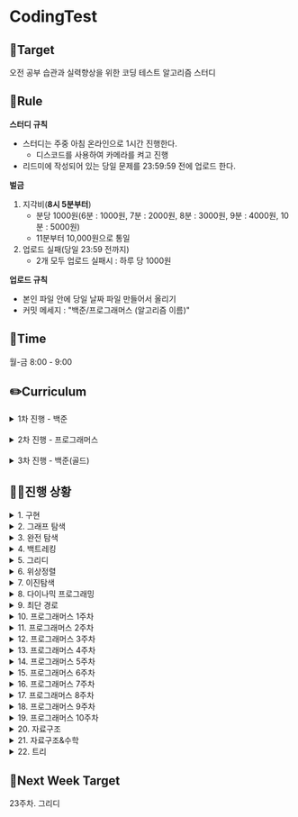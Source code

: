 # CodingTest


## 🎯Target
오전 공부 습관과 실력향상을 위한 코딩 테스트 알고리즘 스터디

## 📌Rule
**스터디 규칙**
- 스터디는 주중 아침 온라인으로 1시간 진행한다.
  - 디스코드를 사용하여 카메라를 켜고 진행
- 리드미에 작성되어 있는 당일 문제를 23:59:59 전에 업로드 한다.

**벌금**
1. 지각비(**8시 5분부터**)
   - 분당 1000원(6분 : 1000원, 7분 : 2000원, 8분 : 3000원, 9분 : 4000원, 10분 : 5000원)
   - 11분부터 10,000원으로 통일
2. 업로드 실패(당일 23:59 전까지)
   - 2개 모두 업로드 실패시 : 하루 당 1000원

**업로드 규칙**
- 본인 파일 안에 당일 날짜 파일 만들어서 올리기
- 커밋 메세지 : "백준/프로그래머스 (알고리즘 이름)"

## 📅Time
월-금 8:00 - 9:00

## ✏️Curriculum
<details>
  <summary>1차 진행 - 백준</summary>

 
 - 기간 : 2024.08.12 ~ 2024.10.11
 - 한 주(월-토)에 알고리즘 1개 지정하여 해당 문제집에 있는 문제 3개씩 풀기
 - 단, 개강 후인 9월 부터는 2문제로 변경 & 월-금으로 변경
 - [코딩테스트 대비 문제집 with Baekjoon](https://github.com/tony9402/baekjoon/)
 
</details>
</br>
<details>
  <summary>2차 진행 - 프로그래머스</summary>

 
 - 기간 : 2024.10.14 ~ 2024.12.17
 - 프로그래머스 고득점 Kit 문제 1개, lv1 기본 문제 1개씩 풀기
 - [프로그래머스 코딩테스트 고득점 Kit](https://school.programmers.co.kr/learn/challenges?tab=algorithm_practice_kit)
 
</details>
</br>
<details>
  <summary>3차 진행 - 백준(골드)</summary>

 
 - 기간 : 2024.01.02 ~
 - 문제집에 있는 알고리즘 폴더에서 실버일 경우 2문제, 골드는 1문제씩 풀기
 - 한주에 알고리즘 1개
 - [코딩테스트 대비 문제집 with Baekjoon](https://github.com/tony9402/baekjoon/)
 
</details>

## 🏃‍♀️진행 상황
<details>
  <summary>1. 구현</summary>

|일차|날짜| 알고리즘 | 세부항목 |[지혜](https://github.com/Jihye511)|[서연](https://github.com/seoyeon2001)|[유진](https://github.com/g0yujin)|
|---|---|---|---|---|---|---|
|1일차|8/12|구현|2753, 5597, 20053|✔️|✔️|✔️|
|2일차|8/13|구현|1212, 21918, 14467|✔️|✔️|✔️|
|3일차|8/14|구현|20546, 2578, 4396|✔️|✔️|✔️|
|4일차|8/15|구현|1244, 10994, 20436|✔️|✔️|✔️|
|5일차|8/16|구현|1913, 12933, 20291|✔️|✔️|✔️|
|6일차|8/17|구현|17413, 22858, 17276|✔️|✔️|✔️|

</details>

<details>
  <summary>2. 그래프 탐색</summary>

|일차|날짜| 알고리즘 | 세부항목 |[지혜](https://github.com/Jihye511)|[서연](https://github.com/seoyeon2001)|[유진](https://github.com/g0yujin)|
|---|---|---|---|---|---|---|
|7일차|8/19|그래프 탐색|2606, 1260|✔️|✔️|✔️|
|8일차|8/20|그래프 탐색|11725, 1325|✔️|✔️|✔️|
|9일차|8/21|그래프 탐색|2178, 2667|✔️|✔️|✔️|
|10일차|8/22|그래프 탐색|16918, 14940|✔️|✔️|✔️|
|11일차|8/23|그래프 탐색|16956, 1012|✔️|✔️|✔️|
|12일차|8/24|그래프 탐색|11724, 4963|✔️|✔️|✔️|

</details>

<details>
  <summary>3. 완전 탐색</summary>

|일차|날짜| 알고리즘 | 세부항목 |[지혜](https://github.com/Jihye511)|[서연](https://github.com/seoyeon2001)|[유진](https://github.com/g0yujin)|
|---|---|---|---|---|---|---|
|13일차|8/26|완전 탐색|2798, 2231|✔️|✔️|✔️|
|14일차|8/27|완전 탐색|19532, 18312|✔️|✔️|✔️|
|15일차|8/28|완전 탐색|22864, 15721|✔️|✔️|✔️|
|16일차|8/29|완전 탐색|18511, 1969|✔️|✔️|✔️|
|17일차|8/30|완전 탐색|2422, 5568|✔️|✔️|✔️|
|18일차|8/31|완전 탐색|16439, 2503|✔️|✔️|✔️|

</details>

<details>
  <summary>4. 백트레킹</summary>

|일차|날짜| 알고리즘 | 세부항목 |[지혜](https://github.com/Jihye511)|[서연](https://github.com/seoyeon2001)|[유진](https://github.com/g0yujin)|
|---|---|---|---|---|---|---|
|19일차|9/2|백트레킹|15649, 15650|✔️|✔️|✔️|
|20일차|9/3|백트레킹|15651, 15652|✔️|✔️|✔️|
|21일차|9/4|백트레킹|15654, 15655|✔️|✔️|✔️|
|22일차|9/5|백트레킹|15656, 15657|✔️|✔️|✔️|
|23일차|9/6|백트레킹|15663, 15664|✔️|✔️|✔️|

</details>

<details>
  <summary>5. 그리디</summary>

|일차|날짜| 알고리즘 | 세부항목 |[지혜](https://github.com/Jihye511)|[서연](https://github.com/seoyeon2001)|[유진](https://github.com/g0yujin)|
|---|---|---|---|---|---|---|
|24일차|9/9|그리디|14916, 1343|✔️|✔️|✔️|
|25일차|9/10|그리디|2217, 1758|✔️|✔️|✔️|
|26일차|9/11|그리디|11399, 11508|✔️|✔️|✔️|
|27일차|9/12|그리디|11047, 13305|✔️|✔️|✔️|
|28일차|9/13|그리디|20115, 20300|✔️|✔️|✔️|

</details>

<details>
  <summary>6. 위상정렬</summary>

|일차|날짜| 알고리즘 | 세부항목 |[지혜](https://github.com/Jihye511)|[서연](https://github.com/seoyeon2001)|[유진](https://github.com/g0yujin)|
|---|---|---|---|---|---|---|
|29일차|9/16|위상정렬|14567, 2056|✔️|✔️|✔️|
|30일차|9/17|위상정렬|1005, 2252|✔️|✔️|✔️|
|31일차|9/18|위상정렬|2623, 1766|✔️|✔️|✔️|

</details>

<details>
  <summary>7. 이진탐색</summary>

|일차|날짜| 알고리즘 | 세부항목 |[지혜](https://github.com/Jihye511)|[서연](https://github.com/seoyeon2001)|[유진](https://github.com/g0yujin)|[지은](https://github.com/JiELee1)|
|---|---|---|---|---|---|---|---|
|32일차|9/19|이진탐색|1789, 10815|✔️|✔️|✔️||
|33일차|9/20|이진탐색|2417, 2512|✔️|✔️|✔️||
|34일차|9/23|이진탐색|19637, 11663|✔️|✔️|✔️||
|35일차|9/24|이진탐색|2805, 1654|✔️|✔️|✔️|✔️|
|36일차|9/25|이진탐색|22871, 3079|✔️|✔️|✔️|✔️|

</details>

<details>
  <summary>8. 다이나믹 프로그래밍</summary>

|일차|날짜| 알고리즘 | 세부항목 |[지혜](https://github.com/Jihye511)|[서연](https://github.com/seoyeon2001)|[유진](https://github.com/g0yujin)|[지은](https://github.com/JiELee1)|
|---|---|---|---|---|---|---|---|
|37일차|9/26|다이나믹 프로그래밍|10870, 2748|✔️|✔️|✔️|✔️|
|38일차|9/27|다이나믹 프로그래밍|1010, 9655|✔️|✔️|✔️|✔️|
|39일차|9/30|다이나믹 프로그래밍|2839, 17626|✔️|✔️|✔️|✔️|
|40일차|10/1|다이나믹 프로그래밍|1463, 9095|✔️|✔️|✔️|✔️|
|41일차|10/2|다이나믹 프로그래밍|11726, 2579|✔️|✔️|✔️|✔️|
|42일차|10/3|다이나믹 프로그래밍|11727, 2407|✔️|✔️|✔️|✔️|
|43일차|10/4|다이나믹 프로그래밍|11053, 1912|✔️|✔️|✔️|✔️|

</details>

<details>
  <summary>9. 최단 경로</summary>

|일차|날짜| 알고리즘 | 세부항목 |[지혜](https://github.com/Jihye511)|[서연](https://github.com/seoyeon2001)|[유진](https://github.com/g0yujin)|[지은](https://github.com/JiELee1)|
|---|---|---|---|---|---|---|---|
|44일차|10/7|최단 경로|18352, 11403|✔️|✔️|✔️|✔️|
|45일차|10/8|최단 경로|13549, 11265|✔️|✔️|✔️|✔️|
|46일차|10/9|최단 경로|1753, 14938|✔️|✔️|✔️|✔️|
|47일차|10/10|최단 경로|1277, 2224|✔️|✔️|✔️|✔️|
|48일차|10/11|최단 경로|11404, 1956|✔️|✔️|✔️|✔️|


</details>

<details>
  <summary>10. 프로그래머스 1주차</summary>

|일차|날짜| 알고리즘 | 세부항목 |[지혜](https://github.com/Jihye511)|[서연](https://github.com/seoyeon2001)|[유진](https://github.com/g0yujin)|[지은](https://github.com/JiELee1)|
|---|---|---|---|---|---|---|---|
|49일차|10/14|해시|나머지가 1이 되는 수 찾기, 폰켓몬|✔️|✔️|✔️|✔️|
|50일차|10/15|해시|평균 구하기, 완주하지 못한 선|✔️|✔️|✔️|✔️|
|51일차|10/16|해시|x만큼 간격이 있는 n개의 숫자, 전화번호 목록|✔️|✔️|✔️|✔️|
|52일차|10/17|해시|짝수와 홀수, 의상|✔️|✔️|✔️|✔️|
|53일차|10/18|해시|자릿수 더하기, 베스트 앨범|✔️|✔️|✔️|✔️|


</details>

<details>
  <summary>11. 프로그래머스 2주차</summary>

|일차|날짜| 알고리즘 | 세부항목 |[지혜](https://github.com/Jihye511)|[서연](https://github.com/seoyeon2001)|[유진](https://github.com/g0yujin)|[지은](https://github.com/JiELee1)|
|---|---|---|---|---|---|---|---|
|54일차|10/21|스택&큐|문자열 내 p와 y의 개수, 같은 숫자는 싫어|✔️|✔️|✔️|✔️|
|55일차|10/22|스택&큐|자연수 뒤집어 배열로 만들기, 기능개발|✔️|✔️|✔️|✔️|
|56일차|10/23|스택&큐|정수 내림차순으로 배치하기, 올바른 괄호|✔️|✔️|✔️|✔️|
|57일차|10/24|스택&큐|정수 제곱근 판별, 프로세스|✔️|✔️|✔️|✔️|
|58일차|10/25|스택&큐|하샤드 수, 다리를 지나는 트럭|✔️|✔️|✔️|✔️|


</details>

<details>
  <summary>12. 프로그래머스 3주차</summary>

|일차|날짜| 알고리즘 | 세부항목 |[지혜](https://github.com/Jihye511)|[서연](https://github.com/seoyeon2001)|[유진](https://github.com/g0yujin)|[지은](https://github.com/JiELee1)|
|---|---|---|---|---|---|---|---|
|59일차|10/28|힙|나누어 떨어지는 숫자 배열, 더 맵게|✔️|✔️|✔️|✔️|
|60일차|10/29|힙|서울에서 김서방 찾기, 디스크 컨트롤러|✔️|✔️|✔️|✔️|
|61일차|10/30|힙|콜라츠 추측, 이중우선순위큐|✔️|✔️|✔️|✔️|
|62일차|10/31|스택&큐|주식 가격, 	없는 숫자 더하기|✔️|✔️|✔️|✔️|
|63일차|11/1|정렬|음양 더하기, 가장 큰 수|✔️|✔️|✔️|✔️|


</details>

<details>
  <summary>13. 프로그래머스 4주차</summary>

|일차|날짜| 알고리즘 | 세부항목 |[지혜](https://github.com/Jihye511)|[서연](https://github.com/seoyeon2001)|[유진](https://github.com/g0yujin)|[지은](https://github.com/JiELee1)|
|---|---|---|---|---|---|---|---|
|64일차|11/4|정렬|제일 작은 수 제거하기, k-번째수|✔️|✔️|✔️|✔️|
|65일차|11/5|정렬|핸드폰 번호 가리기, H-Index|✔️|✔️|✔️|✔️|
|66일차|11/6|완전탐색|내적, 최소직사각형|✔️|✔️|✔️|✔️|
|67일차|11/7|완전탐색|가운데 글자 가져오기, 	모의고사|✔️|✔️|✔️|✔️|
|68일차|11/8|완전탐색|수박수박수박수박수박수?, 소수찾기|✔️|✔️|✔️|✔️|


</details>


<details>
  <summary>14. 프로그래머스 5주차</summary>

|일차|날짜| 알고리즘 | 세부항목 |[지혜](https://github.com/Jihye511)|[서연](https://github.com/seoyeon2001)|[유진](https://github.com/g0yujin)|[지은](https://github.com/JiELee1)|
|---|---|---|---|---|---|---|---|
|69일차|11/11|완전탐색|약수의 개수와 덧셈, 카펫|✔️|✔️|✔️|✔️|
|70일차|11/12|완전탐색|문자열 내림차순으로 배치하기, 피로도|✔️|✔️|✔️|✔️|
|71일차|11/13|완전탐색|부족한 금액 계산하기, 전력망을 둘로 나누기|✔️|✔️|✔️|✔️|
|72일차|11/14|완전탐색|문자열 다루기 기본, 	모음사전|✔️|✔️|✔️|✔️|
|73일차|11/15|탐욕법|행렬의 덧셈, 체육복|✔️|✔️|✔️|✔️|


</details>


<details>
  <summary>15. 프로그래머스 6주차</summary>

|일차|날짜| 알고리즘 | 세부항목 |[지혜](https://github.com/Jihye511)|[서연](https://github.com/seoyeon2001)|[유진](https://github.com/g0yujin)|[지은](https://github.com/JiELee1)|
|---|---|---|---|---|---|---|---|
|74일차|11/18|탐욕법|직사각형 별찍기, 조이스틱|✔️|✔️|✔️|✔️|
|75일차|11/19|탐욕법|같은 숫자는 싫어, 큰 수 만들기|✔️|✔️|✔️|✔️|
|76일차|11/20|탐욕법|최대공약수와 최소공배수, 구명보트|✔️|✔️|✔️|✔️|
|77일차|11/21|탐욕법|크기가 작은 부분 문자열, 	섬 연결하기|✔️|✔️|✔️|✔️|
|78일차|11/22|탐욕법|이상한 문자 만들기, 단속카메라|✔️|✔️|✔️||


</details>


<details>
  <summary>16. 프로그래머스 7주차</summary>

|일차|날짜| 알고리즘 | 세부항목 |[지혜](https://github.com/Jihye511)|[서연](https://github.com/seoyeon2001)|[유진](https://github.com/g0yujin)|[지은](https://github.com/JiELee1)|
|---|---|---|---|---|---|---|---|
|79일차|11/25|동적계획법|예산, N으로 표현|✔️|✔️|✔️||
|80일차|11/26|동적계획법|3진법 뒤집기, 정수 삼각형|✔️|✔️|✔️||
|81일차|11/27|동적계획법|삼총사, 등굣길|✔️|✔️|✔️||
|82일차|11/28|동적계획법|시저 암호, 사칙연산|✔️|✔️|✔️||
|83일차|11/29|동적계획법|가장 가까운 같은 글자, 도둑질|✔️|✔️|✔️||


</details>


<details>
  <summary>17. 프로그래머스 8주차</summary>

|일차|날짜| 알고리즘 | 세부항목 |[지혜](https://github.com/Jihye511)|[서연](https://github.com/seoyeon2001)|[유진](https://github.com/g0yujin)|[지은](https://github.com/JiELee1)|
|---|---|---|---|---|---|---|---|
|84일차|12/2|깊이/너비 우선 탐색(DFS/BFS)|두 개 뽑아서 더하기, 타겟 넘버|✔️|✔️|✔️||
|85일차|12/3|깊이/너비 우선 탐색(DFS/BFS)|숫자 문자열과 영단어, 네트워크|✔️|✔️|✔️||
|86일차|12/4|깊이/너비 우선 탐색(DFS/BFS)|푸드 파이트 대회, 게임 맵 최단거리|✔️|✔️|✔️||
|87일차|12/5|깊이/너비 우선 탐색(DFS/BFS)|문자열 내 마음대로 정렬하기, 단어 변환|✔️|✔️|✔️||
|88일차|12/6|깊이/너비 우선 탐색(DFS/BFS)|콜라 문제, 아이템 줍기|✔️|✔️|✔️||
|88일차|12/6|깊이/너비 우선 탐색(DFS/BFS)|콜라 문제, 아이템 줍기|✔️|✔️|✔️||


</details>


<details>
  <summary>18. 프로그래머스 9주차</summary>

|일차|날짜| 알고리즘 | 세부항목 |[지혜](https://github.com/Jihye511)|[서연](https://github.com/seoyeon2001)|[유진](https://github.com/g0yujin)|[지은](https://github.com/JiELee1)|
|---|---|---|---|---|---|---|---|
|89일차|12/9|깊이/너비 우선 탐색(DFS/BFS)|명예의 전당 (1), 여행경로|✔️|✔️|✔️||
|90일차|12/10|깊이/너비 우선 탐색(DFS/BFS)|[1차] 비밀지도, 퍼즐 조각 채우기|✔️|✔️|✔️||
|91일차|12/11|이분탐색|추억 점수, 입국심사|✔️|✔️|✔️||
|92일차|12/12|이분탐색|카드 뭉치, 징검다리|✔️|✔️|✔️||
|93일차|12/13|그래프|2016년, 가장 먼 노드|✔️|✔️|✔️||


</details>

<details>
  <summary>19. 프로그래머스 10주차</summary>

|일차|날짜| 알고리즘 | 세부항목 |[지혜](https://github.com/Jihye511)|[서연](https://github.com/seoyeon2001)|[유진](https://github.com/g0yujin)|[지은](https://github.com/JiELee1)|
|---|---|---|---|---|---|---|---|
|94일차|12/16|그래프|기사단원의 무기, 순위|✔️|✔️|✔️||
|95일차|12/17|그래프|과일 장수, 방의 개수|✔️|✔️|✔️||



</details>

<details>
  <summary>20. 자료구조</summary>

|일차|날짜| 알고리즘 | 세부항목 |[지혜](https://github.com/Jihye511)|[서연](https://github.com/seoyeon2001)|[유진](https://github.com/g0yujin)|[지은](https://github.com/JiELee1)|[지수](https://github.com/codesooo)|
|---|---|---|---|---|---|---|---|---|
|96일차|1/2|자료구조|2800, 2493|✔️|✔️|✔️|✔️|✔️|
|97일차|1/3|자료구조|22942, 1918|✔️|✔️|✔️|✔️|✔️|



</details>

<details>
  <summary>21. 자료구조&수학</summary>

|일차|날짜| 알고리즘 | 세부항목 |[지혜](https://github.com/Jihye511)|[서연](https://github.com/seoyeon2001)|[유진](https://github.com/g0yujin)|[지은](https://github.com/JiELee1)|[지수](https://github.com/codesooo)|
|---|---|---|---|---|---|---|---|---|
|98일차|1/6|자료구조|7662, 21939|✔️|✔️|✔️|✔️|✔️|
|99일차|1/7|자료구조|2696, 21942||✔️||✔️|✔️|
|100일차|1/8|자료구조|21944, 17255||✔️||✔️|✔️|
|101일차|1/9|수학|1747, 22943||✔️||✔️|✔️|
|102일차|1/10|수학|1456, 1669||✔️||✔️|✔️|

</details>


<details>
  <summary>22. 트리</summary>

|일차|날짜| 알고리즘 | 세부항목 |[지혜](https://github.com/Jihye511)|[서연](https://github.com/seoyeon2001)|[유진](https://github.com/g0yujin)|[지은](https://github.com/JiELee1)|[지수](https://github.com/codesooo)|
|---|---|---|---|---|---|---|---|---|
|103일차|1/13|트리|11725, 1991|✔️|✔️|✔️||✔️|
|104일차|1/14|트리|9934, 14675||||||
|105일차|1/15|트리|1068||||||
|106일차|1/16|트리|5639||||||
|107일차|1/17|트리|17073||||||

</details>


## 🎯Next Week Target

23주차. 그리디
